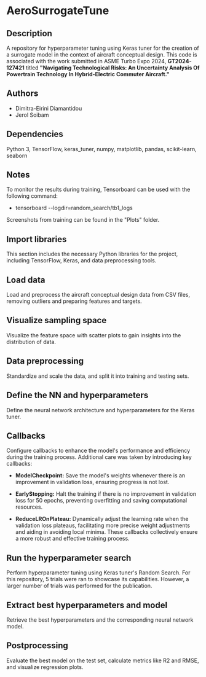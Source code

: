 # AeroSurrogateTune

## Description
A repository for hyperparameter tuning using Keras tuner for the creation of a surrogate model in the context of aircraft conceptual design. This code is associated with the work submitted in ASME Turbo Expo 2024, **GT2024-127421** titled **"Navigating Technological Risks: An Uncertainty Analysis Of Powertrain Technology In
Hybrid-Electric Commuter Aircraft."**

## Authors
- Dimitra-Eirini Diamantidou
- Jerol Soibam
  
## Dependencies
Python 3, TensorFlow, keras_tuner, numpy, matplotlib, pandas, scikit-learn, seaborn

## Notes 
To monitor the results during training, Tensorboard can be used with the following command:

- tensorboard --logdir=random_search/tb1_logs

Screenshots from training can be found in the "Plots" folder.

## Import libraries
This section includes the necessary Python libraries for the project, including TensorFlow, Keras, and data preprocessing tools.

## Load data
Load and preprocess the aircraft conceptual design data from CSV files, removing outliers and preparing features and targets.

## Visualize sampling space
Visualize the feature space with scatter plots to gain insights into the distribution of data.

## Data preprocessing
Standardize and scale the data, and split it into training and testing sets.

## Define the NN and hyperparameters
Define the neural network architecture and hyperparameters for the Keras tuner.

## Callbacks
Configure callbacks to enhance the model's performance and efficiency during the training process. Additional care was taken by introducing key callbacks:

- **ModelCheckpoint:** Save the model's weights whenever there is an improvement in validation loss, ensuring progress is not lost.

- **EarlyStopping:** Halt the training if there is no improvement in validation loss for 50 epochs, preventing overfitting and saving computational resources.

- **ReduceLROnPlateau:** Dynamically adjust the learning rate when the validation loss plateaus, facilitating more precise weight adjustments and aiding in avoiding local minima. These callbacks collectively ensure a more robust and effective training process.

## Run the hyperparameter search
Perform hyperparameter tuning using Keras tuner's Random Search. For this repository, 5 trials were ran to showcase its capabilities. However, a larger number of trials was performed for the publication. 

## Extract best hyperparameters and model
Retrieve the best hyperparameters and the corresponding neural network model.

## Postprocessing
Evaluate the best model on the test set, calculate metrics like R2 and RMSE, and visualize regression plots.
